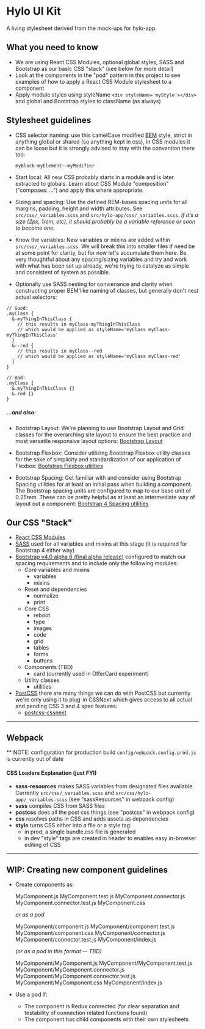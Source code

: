# Hylo UI Kit

A living stylesheet derived from the mock-ups for hylo-app.

## What you need to know

* We are using React CSS Modules, optional global styles, SASS and Bootstrap as our basic CSS "stack" (see below for more detail)
* Look at the components in the "pod" pattern in this project to see examples of how to apply a React CSS Module stylesheet to a component
* Apply module styles using styleName ``<div styleName='myStyle'></div>`` and global and Bootstrap styles to className (as always)

## Stylesheet guidelines

* CSS selector naming: use this camelCase modified [BEM](http://getbem.com) style, strict in anything global or shared (so anything kept in css), in CSS modules it can be loose but it is strongly advised to stay with the convention there too:

  ``myBlock-myElement—-myModifier``

* Start local: All new CSS probably starts in a module and is later extracted to globals. Learn about CSS Module "composition" ("composes: ...") and apply this where appropriate.

* Sizing and spacing: Use the defined REM-bases spacing units for all margins, padding, height and width attributes. See ``src/css/_variables.scss`` and ``src/hylo-app/css/_variables.scss``. _If it's a size (2px, 1rem, etc), it should probably be a variable reference or soon to become one._

* Know the variables: New variables or mixins are added within ``src/css/_variables.scss``. We will break this into smaller files if need be at some point for clarity, but for now let's accumulate them here. Be very thoughtful about any spacing/sizing variables and try and work with what has been set up already, we're trying to catalyze as simple and consistent of system as possible.

* Optionally use SASS nesting for convienance and clarity when constructing proper BEM'like naming of classes, but generally don't nest actual selectors:

````
// Good:
.myClass {
  &-myThingInThisClass {
    // this results in myClass-myThingInThisClass
    // which would be applied as styleName='myClass myClass-myThingInThisClass'
  }
  &--red {
    // this results in myClass--red
    // which would be applied as styleName='myClass myClass-red'
  }
}

// Bad:
.myClass {
  &.myThingInThisClass {}
  &.red {}
}
````

##### ...and also:

* Bootstrap Layout: We're planning to use Bootstrap Layout and Grid classes for the overarching site layout to ensure the best practice and most versatile responsive layout options:
[Bootstrap Layout](http://v4-alpha.getbootstrap.com/layout/grid)

* Bootstrap Flexbox: Consider utilizing Bootstrap Flexbox utility classes for the sake of simplicity and standardization of our application of Flexbox: [Bootstrap Flexbox utilities](https://v4-alpha.getbootstrap.com/utilities/flexbox/)

* Bootstrap Spacing: Get familiar with and consider using Bootstrap Spacing utilities for at least an initial pass when building a component. The Bootstrap spacing units are configured to map to our base unit of 0.25rem. These can be pretty helpful as at least an intermediate way of layout out a component:
[Bootstrap 4 Spacing utilities](https://v4-alpha.getbootstrap.com/utilities/spacing)

## Our CSS "Stack"

- [React CSS Modules](https://github.com/gajus/react-css-modules)
- [SASS](http://sass-lang.com/) used for all variables and mixins at this stage (it is required for Bootstrap 4 either way)
- [Bootstrap v4.0 alpha 6 (final alpha release)](https://v4-alpha.getbootstrap.com) configured to match our spacing requirements and to include only the following modules:
  - Core variables and mixins
    - variables
    - mixins
  - Reset and dependencies
    - normalize
    - print
  - Core CSS
    - reboot
    - type
    - images
    - code
    - grid
    - tables
    - forms
    - buttons
  - Components (TBD)
    - card (currently used in OfferCard experiment)
  - Utility classes
    - utilities
- [PostCSS](https://github.com/postcss/postcss) there are many things we can do with PostCSS but currently we're only using it to plug-in CSSNext which gives access to all actual and pending CSS 3 and 4 spec features:
  - [postcss-cssnext](http://cssnext.io/)

---

## Webpack

** NOTE: configuration for production build ``config/webpack.config.prod.js`` is currently out of date

#### CSS Loaders Explanation (just FYI)
* **sass-resources** makes SASS variables from designated files available. Currently ``src/css/_variables.scss`` and ``src/css/hylo-app/_variables.scss`` (see "sassResources" in webpack config)
* **sass** compiles CSS from SASS files
* **postcss** does all the post css things (see "postcss" in webpack config)
* **css** resolves paths in CSS and adds assets as dependencies
* **style** turns CSS either into a file or a style tag:
  - in prod, a single bundle.css file is generated
  - in dev "style" tags are created in header to enables easy in-browser editing of CSS

---

## WIP: Creating new component guidelines

* Create components as:

    MyComponent.js
    MyComponent.test.js
    MyComponent.connector.js
    MyComponent.connector.test.js
    MyComponent.css

    _or as a pod_

    MyComponent/component.js
    MyComponent/component.test.js    
    MyComponent/component.css
    MyComponent/connector.js
    MyComponent/connector.test.js
    MyComponent/index.js

    _(or as a pod in this format -- TBD)_

    MyComponent/MyComponent.js
    MyComponent/MyComponent.test.js
    MyComponent/MyComponent.connector.js
    MyComponent/MyComponent.connector.test.js
    MyComponent/MyComponent.css
    MyComponent/index.js

* Use a pod if:
  * The component is Redux connected (for clear separation and testability of connection related functions found)
  * The component has child components with their own stylesheets
